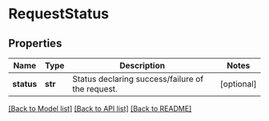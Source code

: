 # RequestStatus

## Properties
Name | Type | Description | Notes
------------ | ------------- | ------------- | -------------
**status** | **str** | Status declaring success/failure of the request. | [optional] 

[[Back to Model list]](../README.md#documentation-for-models) [[Back to API list]](../README.md#documentation-for-api-endpoints) [[Back to README]](../README.md)


